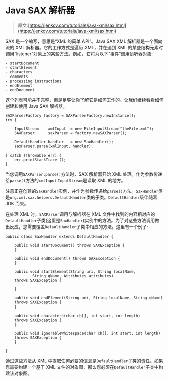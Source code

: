# Java SAX 解析器

> 原文:[https://jenkov.com/tutorials/java-xml/sax.html](https://jenkov.com/tutorials/java-xml/sax.html)

SAX 是一个缩写，意思是“XML 的简单 API”。Java SAX XML 解析器是一个面向流的 XML 解析器。它的工作方式是遍历 XML，并在遇到 XML 的某些结构元素时调用“listener”对象上的某些方法。例如，它将为以下“事件”调用侦听器对象:

```
- startDocument
- startElement
- characters
- comments
- processing instructions
- endElement
- endDocument

```

这个列表可能并不完整，但是足够让你了解它是如何工作的。让我们继续看看如何创建和使用 Java SAX 解析器。

```
SAXParserFactory factory = SAXParserFactory.newInstance();
try {

    InputStream    xmlInput  = new FileInputStream("theFile.xml");
    SAXParser      saxParser = factory.newSAXParser();

    DefaultHandler handler   = new SaxHandler();
    saxParser.parse(xmlInput, handler);

} catch (Throwable err) {
    err.printStackTrace ();
}

```

当您调用`SAXParser.parse()`方法时，SAX 解析器开始 XML 处理。作为参数传递给`parse()`方法的`xmlInput` `InputStream`是读取 XML 的地方。

注意正在创建的`SaxHandler`实例，并作为参数传递给`parse()`方法。`SaxHandler`类是`org.xml.sax.helpers.DefaultHandler`类的子类。`DefaultHandler`级伴随着 JDK 而来。

在处理 XML 时，`SAXParser`调用与解析器在 XML 文件中找到的内容相对应的`DefaultHandler`子类(这里是`SaxHandler`)实例中的方法。为了对这些方法调用做出反应，您需要覆盖`DefaultHandler`子类中相应的方法。这里有一个例子:

```
public class SaxHandler extends DefaultHandler {

    public void startDocument() throws SAXException {
    }

    public void endDocument() throws SAXException {
    }

    public void startElement(String uri, String localName,
            String qName, Attributes attributes)
    throws SAXException {

    }

    public void endElement(String uri, String localName, String qName)
    throws SAXException {
    }

    public void characters(char ch[], int start, int length)
    throws SAXException {
    }

    public void ignorableWhitespace(char ch[], int start, int length)
    throws SAXException {
    }

}    

```

通过这些方法从 XML 中提取任何必要的信息是`DefaultHandler`子类的责任。如果您需要构建一个基于 XML 文件的对象图，那么您必须在`DefaultHandler`子类中构建该对象图。